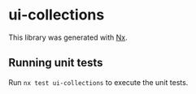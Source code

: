 # ui-collections

This library was generated with [Nx](https://nx.dev).

## Running unit tests

Run `nx test ui-collections` to execute the unit tests.
